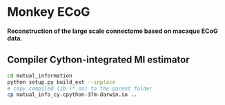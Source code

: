 # Monkey ECoG

**Reconstruction of the large scale connectome based on macaque ECoG data.**

## Compiler Cython-integrated MI estimator

```bash
cd mutual_information
python setup.py build_ext --inplace
# copy compiled lib (*.so) to the parent folder
cp mutual_info_cy.cpython-37m-darwin.so ..
```
